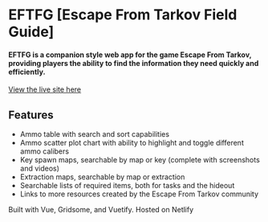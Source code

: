 # EFTFG [Escape From Tarkov Field Guide]

#### EFTFG is a companion style web app for the game Escape From Tarkov, providing players the ability to find the information they need quickly and efficiently.

[View the live site here](https://eftfg.com)

## Features
- Ammo table with search and sort capabilities
- Ammo scatter plot chart with ability to highlight and toggle different ammo calibers
- Key spawn maps, searchable by map or key (complete with screenshots and videos)
- Extraction maps, searchable by map or extraction
- Searchable lists of required items, both for tasks and the hideout
- Links to more resources created by the Escape From Tarkov community

Built with Vue, Gridsome, and Vuetify. Hosted on Netlify
